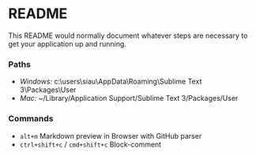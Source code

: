 # README #

This README would normally document whatever steps are necessary to get your application up and running.

### Paths ###

* *Windows:* c:\users\siau\AppData\Roaming\Sublime Text 3\Packages\User
* *Mac:* ~/Library/Application Support/Sublime Text 3/Packages/User

### Commands ###

* `alt+m` Markdown preview in Browser with GitHub parser 
* `ctrl+shift+c` / `cmd+shift+c` Block-comment
